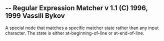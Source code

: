 -- Regular Expression Matcher v 1.1 (C) 1996, 1999 Vassili Bykov
--
A special node that matches a specific matcher state rather than any input character.
The state is either at-beginning-of-line or at-end-of-line.